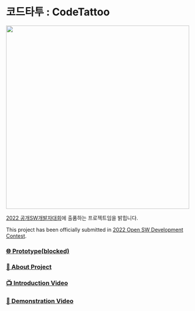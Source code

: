# 코드타투 : CodeTattoo
<img src="https://user-images.githubusercontent.com/24891555/182070581-23c06bf7-0e51-4e19-8a96-564450bb1793.png" width=500>


[2022 공개SW개발자대회](https://www.oss.kr/dev_competition)에 출품하는 프로젝트임을 밝힙니다.

This project has been officially submitted in [2022 Open SW Development Contest](https://www.oss.kr/dev_competition).

### [🌐 Prototype(blocked)](http://www.codetattoo.shop)

### [🚀 About Project](https://code-tattoos-organization.gitbook.io/undefined/)

### [📺 Introduction Video](https://youtu.be/JRE0ox7yvAM)

### [📌 Demonstration Video](https://youtu.be/-PfPyhEekXo)
